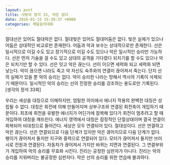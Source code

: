 ```yaml
---
layout: post
title: 사랑의 정석 33, 악은 없다
date: 2016-01-15 15:39:37 +0900
categories: 깨달음의대화
---
```

절대선은 있어도 절대악은 없다. 절대빛은 있어도 절대어둠은 없다. 빛은 실체가 있으나 어둠은 상대적인 비교로만 존재한다. 어둠과 악과 보수는 상대적으로만 존재한다. 선은 일시적으로 이길 수도 있고 장기적으로 이길 수도 있으나 악은 일시적인 승리만 가능하다. 선은 먼저 기술을 걸 수도 있고 상대의 공격을 기다렸다 되치기를 할 수도 있으나 악은 되치기만 할 수 있다. 선은 잇고 악은 끊는다. 선이 이으면 세력화 되고 세력화 되면 낳는다. 악이 끊으면 나라도 죽고 악 자신도 숙주와의 연결이 끊어져서 죽는다. 단지 선의 실패가 있을 뿐 악의 승리는 없다. 악이 승리한 나라는 망해서 역사의 기록이 삭제되기 때문이다. 일시적인 악의 승리는 선의 진정한 승리를 강조하는 용도로만 기록된다. [생각의 정석 33회]

  


우리는 세상을 대칭으로 이해하지만, 엄밀한 의미에서 에너지 작용의 완벽한 대칭은 성립될 수 없다. 대칭은 회전에 의해 만들어지며 상부구조와 연결된 회전축이 개입하기 때문이다. 최초에 회전을 유발한 에너지가 어딘가에 잠복해 있다가 회전이 멈추려고 할 때 개입하여 대칭을 깨뜨린다. 에너지 영역에서 대칭은 잠정적인 단절상태이며 결국 연결이 회복되어 비대칭으로 돌아간다. 세상은 모두 연결되어 있다. 절대성이다. 선은 연결하고 악은 끊는다. 선은 연결되므로 다음 단계가 있지만 악은 끊어지므로 다음 단계가 없다. 팽이가 끊어져서 돌지만 지구와 중력으로 연결되어 있다. 모터가 끊어져서 돌지만 브러시로 전원과 연결된다. 자동차가 끊어져서 가지만 바퀴는 지면과 연결된다. 그 연결부위가 개입하여 악의 승리를 무효화 시킨다. 진리는 공정한 심판자가 아니다. 진리는 악의 승리를 지워버리는 불공정한 심판자다. 악은 선의 승리를 위한 연습에 불과하다.